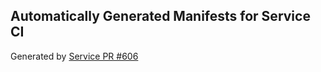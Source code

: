 ## Automatically Generated Manifests for Service CI
Generated by [Service PR #606](https://github.com/trustyai-explainability/trustyai-explainability/pull/606)
